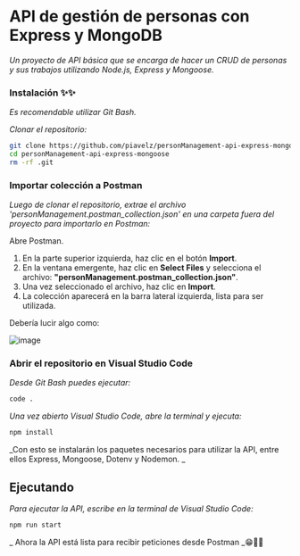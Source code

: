 # API de gestión de personas con Express y MongoDB

_Un proyecto de API básica que se encarga de hacer un CRUD de personas y sus trabajos utilizando Node.js, Express y Mongoose._

### Instalación ✨✨

_Es recomendable utilizar Git Bash._

_Clonar el repositorio:_

```bash
git clone https://github.com/piavelz/personManagement-api-express-mongoose.git
cd personManagement-api-express-mongoose
rm -rf .git
```
### Importar colección a Postman

_Luego de clonar el repositorio, extrae el archivo 'personManagement.postman_collection.json' en una carpeta fuera del proyecto para importarlo en Postman:_

Abre Postman.
1. En la parte superior izquierda, haz clic en el botón **Import**.
2. En la ventana emergente, haz clic en **Select Files** y selecciona el archivo: **"personManagement.postman_collection.json"**.
3. Una vez seleccionado el archivo, haz clic en **Import**.
4. La colección aparecerá en la barra lateral izquierda, lista para ser utilizada.

Debería lucir algo como:

![image](https://github.com/user-attachments/assets/37093004-9af6-40f8-b262-f57041243a2f)

### Abrir el repositorio en Visual Studio Code
_Desde Git Bash puedes ejecutar:_
```bash
code .
```

_Una vez abierto Visual Studio Code, abre la terminal y ejecuta:_

```bash
npm install
```
_Con esto se instalarán los paquetes necesarios para utilizar la API, entre ellos Express, Mongoose, Dotenv y Nodemon. _



## Ejecutando 

_Para ejecutar la API, escribe en la terminal de Visual Studio Code:_
```bash
npm run start
```


_ Ahora la API está lista para recibir peticiones desde Postman _😁👍🏻
